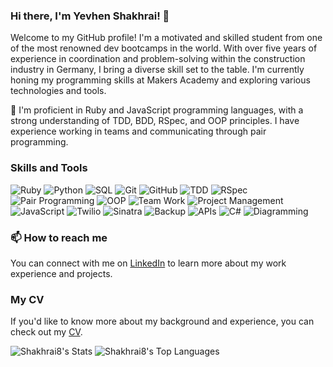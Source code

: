 ### Hi there, I'm Yevhen Shakhrai! 👋

Welcome to my GitHub profile! I'm a motivated and skilled student from one of the most renowned dev bootcamps in the world. With over five years of experience in coordination and problem-solving within the construction industry in Germany, I bring a diverse skill set to the table. I'm currently honing my programming skills at Makers Academy and exploring various technologies and tools.

🌱 I'm proficient in Ruby and JavaScript programming languages, with a strong understanding of TDD, BDD, RSpec, and OOP principles. I have experience working in teams and communicating through pair programming.

### Skills and Tools

![Ruby](https://img.shields.io/badge/-Ruby-red?style=flat-square&logo=ruby)
![Python](https://img.shields.io/badge/-Python-3776AB?style=flat-square&logo=python&logoColor=white)
![SQL](https://img.shields.io/badge/-SQL-4479A1?style=flat-square&logo=postgresql&logoColor=white)
![Git](https://img.shields.io/badge/-Git-F05032?style=flat-square&logo=git&logoColor=white)
![GitHub](https://img.shields.io/badge/-GitHub-181717?style=flat-square&logo=github)
![TDD](https://img.shields.io/badge/-TDD-8A2BE2?style=flat-square)
![RSpec](https://img.shields.io/badge/-RSpec-red?style=flat-square)
![Pair Programming](https://img.shields.io/badge/-Pair%20Programming-blueviolet?style=flat-square)
![OOP](https://img.shields.io/badge/-OOP-FFA500?style=flat-square)
![Team Work](https://img.shields.io/badge/-Team%20Work-brightgreen?style=flat-square)
![Project Management](https://img.shields.io/badge/-Project%20Management-lightgrey?style=flat-square)
![JavaScript](https://img.shields.io/badge/-JavaScript-F7DF1E?style=flat-square&logo=javascript&logoColor=white)
![Twilio](https://img.shields.io/badge/-Twilio-FF6F00?style=flat-square&logo=twilio&logoColor=white)
![Sinatra](https://img.shields.io/badge/-Sinatra-brightgreen?style=flat-square)
![Backup](https://img.shields.io/badge/-Backup-00FFFF?style=flat-square)
![APIs](https://img.shields.io/badge/-APIs-00599C?style=flat-square)
![C#](https://img.shields.io/badge/-C%23-239120?style=flat-square&logo=csharp&logoColor=white)
![Diagramming](https://img.shields.io/badge/-Diagramming-ff69b4?style=flat-square)

### 📫 How to reach me

You can connect with me on [LinkedIn](https://www.linkedin.com/in/shakhrai8) to learn more about my work experience and projects.

### My CV

If you'd like to know more about my background and experience, you can check out my [CV](https://github.com/Shakhrai8/CV/blob/master/README.md).

![Shakhrai8's Stats](https://github-readme-stats.vercel.app/api?username=Shakhrai8&theme=merko&show_icons=true&hide_border=false&count_private=true&hide_rank=true&line_height=20&width=200&height=200) ![Shakhrai8's Top Languages](https://github-readme-stats.vercel.app/api/top-langs/?username=Shakhrai8&theme=merko&show_icons=true&hide_border=false&layout=compact&langs_count=6&width=200&height=200)

